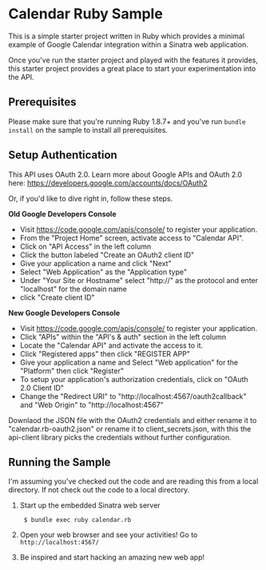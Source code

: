 # Calendar Ruby Sample

This is a simple starter project written in Ruby which provides a minimal
example of Google Calendar integration within a Sinatra web application.

Once you've run the starter project and played with the features it provides,
this starter project provides a great place to start your experimentation into
the API.

## Prerequisites

Please make sure that you're running Ruby 1.8.7+ and you've run
`bundle install` on the sample to install all prerequisites.

## Setup Authentication

This API uses OAuth 2.0. Learn more about Google APIs and OAuth 2.0 here:
https://developers.google.com/accounts/docs/OAuth2

Or, if you'd like to dive right in, follow these steps.

**Old Google Developers Console**

 - Visit https://code.google.com/apis/console/ to register your application.
 - From the "Project Home" screen, activate access to "Calendar API".
 - Click on "API Access" in the left column
 - Click the button labeled "Create an OAuth2 client ID"
 - Give your application a name and click "Next"
 - Select "Web Application" as the "Application type"
 - Under "Your Site or Hostname" select "http://" as the protocol and enter
   "localhost" for the domain name
 - click "Create client ID"


**New Google Developers Console**

 - Visit https://code.google.com/apis/console/ to register your application.
 - Click "APIs" within the "API's & auth" section in the left column
 - Locate the "Calendar API" and activate the access to it.
 - Click "Registered apps" then click "REGISTER APP"
 - Give your application a name and Select "Web application" for the "Platform" then click "Register"
 - To setup your application's authorization credentials, click on "OAuth 2.0 Client ID"
 - Change the "Redirect URI" to  "http://localhost:4567/oauth2callback" and "Web Origin" to "http://localhost:4567"


Downlaod the JSON file with the OAuth2 credentials and either rename it to "calendar.rb-oauth2.json" or 
rename it to client_secrets.json, with this the api-client library picks the credentials without further configuration.

## Running the Sample

I'm assuming you've checked out the code and are reading this from a local
directory. If not check out the code to a local directory.

1. Start up the embedded Sinatra web server

        $ bundle exec ruby calendar.rb

2. Open your web browser and see your activities! Go to `http://localhost:4567/`

3. Be inspired and start hacking an amazing new web app!
